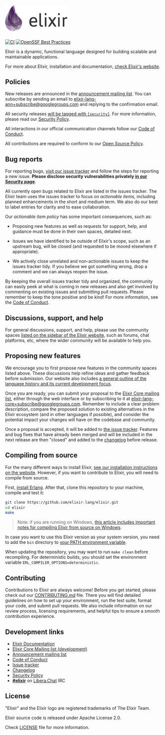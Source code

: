 <!--
  SPDX-License-Identifier: Apache-2.0
  SPDX-FileCopyrightText: 2021 The Elixir Team
  SPDX-FileCopyrightText: 2012 Plataformatec
-->

<h1>
 <picture>
  <source media="(prefers-color-scheme: dark)" srcset="https://github.com/elixir-lang/elixir-lang.github.com/raw/main/images/logo/logo-dark.png">
  <img alt="Elixir logo" src="https://github.com/elixir-lang/elixir-lang.github.com/raw/main/images/logo/logo.png" width="200">
 </picture>
</h1>

[![CI](https://github.com/elixir-lang/elixir/actions/workflows/ci.yml/badge.svg?branch=main)](https://github.com/elixir-lang/elixir/actions/workflows/ci.yml?query=branch%3Amain)
[![OpenSSF Best Practices](https://www.bestpractices.dev/projects/10187/badge)](https://www.bestpractices.dev/projects/10187)

Elixir is a dynamic, functional language designed for building scalable
and maintainable applications.

For more about Elixir, installation and documentation,
[check Elixir's website](https://elixir-lang.org/).

## Policies

New releases are announced in the [announcement mailing list][8].
You can subscribe by sending an email to <elixir-lang-ann+subscribe@googlegroups.com>
and replying to the confirmation email.

All security releases [will be tagged with `[security]`][10]. For more
information, please read our [Security Policy][9].

All interactions in our official communication channels follow our
[Code of Conduct][1].

All contributions are required to conform to our [Open Source Policy][11].

## Bug reports

For reporting bugs, [visit our issue tracker][2] and follow the steps
for reporting a new issue. **Please disclose security vulnerabilities
privately [in our Security page](https://github.com/elixir-lang/elixir/security)**.

All currently open bugs related to Elixir are listed in the issues tracker.
The Elixir team uses the issues tracker to focus on *actionable items*,
including planned enhancements in the short and medium term. We also do
our best to label entries for clarity and to ease collaboration.

Our *actionable item policy* has some important consequences, such as:

  * Proposing new features as well as requests for support, help, and
    guidance must be done in their own spaces, detailed next.

  * Issues we have identified to be outside of Elixir's scope,
    such as an upstream bug, will be closed (and requested to be moved
    elsewhere if appropriate).

  * We actively close unrelated and non-actionable issues to keep the
    issues tracker tidy. If you believe we got something wrong, drop a
    comment and we can always reopen the issue.

By keeping the overall issues tracker tidy and organized, the community
can easily peek at what is coming in new releases and also get involved
by commenting on existing issues and submitting pull requests. Please
remember to keep the tone positive and be kind! For more information,
see the [Code of Conduct][1].

## Discussions, support, and help

For general discussions, support, and help, please use the community
spaces [listed on the sidebar of the Elixir website](https://elixir-lang.org/),
such as forums, chat platforms, etc, where the wider community will be available
to help you.

## Proposing new features

We encourage you to first propose new features in the community spaces
listed above. These discussions help refine ideas and gather feedback before
submission. Our website also includes [a general outline of the language
history and its current development focus](https://elixir-lang.org/development.html).

Once you are ready, you can submit your proposal to the [Elixir Core
mailing list][3], either through the web interface or by subscribing to
it at <elixir-lang-core+subscribe@googlegroups.com>. Remember to include
a clear problem description, compare the proposed solution to existing
alternatives in the Elixir ecosystem (and in other languages if possible),
and consider the potential impact your changes will have on the codebase and
community.

Once a proposal is accepted, it will be added to [the issue tracker][2].
Features and bug fixes that have already been merged and will be included
in the next release are then "closed" and added to the [changelog][7]
before release.

## Compiling from source

For the many different ways to install Elixir,
[see our installation instructions on the website](https://elixir-lang.org/install.html).
However, if you want to contribute to Elixir, you will need to compile from source.

First, [install Erlang](https://elixir-lang.org/install.html#installing-erlang).
After that, clone this repository to your machine, compile and test it:

```sh
git clone https://github.com/elixir-lang/elixir.git
cd elixir
make
```

> Note: if you are running on Windows,
[this article includes important notes for compiling Elixir from source
on Windows](https://github.com/elixir-lang/elixir/wiki/Windows).

In case you want to use this Elixir version as your system version,
you need to add the `bin` directory to [your PATH environment variable](https://elixir-lang.org/install.html#setting-path-environment-variable).

When updating the repository, you may want to run `make clean` before
recompiling. For deterministic builds, you should set the environment
variable `ERL_COMPILER_OPTIONS=deterministic`.

## Contributing

Contributions to Elixir are always welcome! Before you get started, please check
out our [CONTRIBUTING.md](CONTRIBUTING.md) file. There you will find detailed
guidelines on how to set up your environment, run the test suite, format your
code, and submit pull requests. We also include information on our review
process, licensing requirements, and helpful tips to ensure a smooth
contribution experience.

## Development links

  * [Elixir Documentation][6]
  * [Elixir Core Mailing list (development)][3]
  * [Announcement mailing list][8]
  * [Code of Conduct][1]
  * [Issue tracker][2]
  * [Changelog][7]
  * [Security Policy][9]
  * **[#elixir][4]** on [Libera.Chat][5] IRC

  [1]: CODE_OF_CONDUCT.md
  [2]: https://github.com/elixir-lang/elixir/issues
  [3]: https://groups.google.com/group/elixir-lang-core
  [4]: https://web.libera.chat/#elixir
  [5]: https://libera.chat
  [6]: https://elixir-lang.org/docs.html
  [7]: CHANGELOG.md
  [8]: https://groups.google.com/group/elixir-lang-ann
  [9]: SECURITY.md
  [10]: https://groups.google.com/forum/#!searchin/elixir-lang-ann/%5Bsecurity%5D%7Csort:date
  [11]: OPEN_SOURCE_POLICY.md

## License

"Elixir" and the Elixir logo are registered trademarks of The Elixir Team.

Elixir source code is released under Apache License 2.0.

Check [LICENSE](LICENSE) file for more information.
